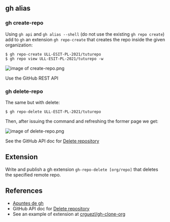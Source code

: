 ## gh alias 

### gh create-repo

Using `gh api` and `gh alias --shell` (do not use the existing `gh repo create`) add to `gh` 
an extension `gh repo-create` that creates the repo inside the given organization:

```
$ gh repo-create ULL-ESIT-PL-2021/tuturepo
$ gh repo view ULL-ESIT-PL-2021/tuturepo -w
```

![image of create-repo.png]({{site.baseurl}}/assets/images/create-repo.png)

Use the GitHub REST API

### gh delete-repo

The same but with delete:

```
$ gh repo-delete ULL-ESIT-PL-2021/tuturepo
```

Then, after issuing the command and refreshing the former page we get:

![image of delete-repo.png]({{site.baseurl}}/assets/images/delete-repo.png)

See the GitHub API doc for [Delete repository](https://docs.github.com/es/rest/reference/repos#delete-a-repository)

## Extension

Write and publish a gh extension `gh-repo-delete [org/repo]` that deletes the specified remote repo.

## References

* [Apuntes de gh]({{site.baseurl}}/tema1-introduccion/gh.html)
* GitHub API doc for [Delete repository](https://docs.github.com/es/rest/reference/repos#delete-a-repository)
* See an example of extension at [crguezl/gh-clone-org](https://github.com/crguezl/gh-clone-org)

